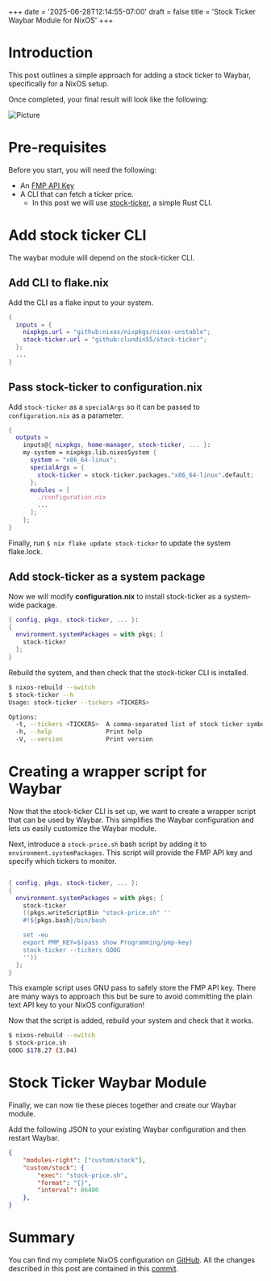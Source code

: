 +++
date = '2025-06-28T12:14:55-07:00'
draft = false
title = 'Stock Ticker Waybar Module for NixOS'
+++

# Introduction

This post outlines a simple approach for adding a stock ticker to Waybar, specifically for a NixOS setup.

Once completed, your final result will look like the following:

![Picture](/stock-ticker-waybar/example.png)

# Pre-requisites

Before you start, you will need the following:

- An [FMP API Key](https://site.financialmodelingprep.com/developer/docs)
- A CLI that can fetch a ticker price.
  - In this post we will use [stock-ticker](https://github.com/clundin55/stock-ticker), a simple Rust CLI.

# Add stock ticker CLI

The waybar module will depend on the stock-ticker CLI.

## Add CLI to flake.nix

Add the CLI as a flake input to your system.

```nix
{
  inputs = {
    nixpkgs.url = "github:nixos/nixpkgs/nixos-unstable";
    stock-ticker.url = "github:clundin55/stock-ticker";
  };
  ...
}
```

## Pass stock-ticker to configuration.nix

Add `stock-ticker` as a `specialArgs` so it can be passed to `configuration.nix` as a parameter.

```nix
{
  outputs =
    inputs@{ nixpkgs, home-manager, stock-ticker, ... }:
    my-system = nixpkgs.lib.nixosSystem {
      system = "x86_64-linux";
      specialArgs = {
        stock-ticker = stock-ticker.packages."x86_64-linux".default;
      };
      modules = [
        ./configuration.nix
        ...
      ];
    };
}
```

Finally, run `$ nix flake update stock-ticker` to update the system flake.lock.

## Add stock-ticker as a system package

Now we will modify **configuration.nix** to install stock-ticker as a system-wide package.

```nix
{ config, pkgs, stock-ticker, ... }:
{
  environment.systemPackages = with pkgs; [
    stock-ticker
  ];
}
```

Rebuild the system, and then check that the stock-ticker CLI is installed.

```bash
$ nixos-rebuild --switch
$ stock-ticker --h
Usage: stock-ticker --tickers <TICKERS>

Options:
  -t, --tickers <TICKERS>  A comma-separated list of stock ticker symbols
  -h, --help               Print help
  -V, --version            Print version
```

# Creating a wrapper script for Waybar

Now that the stock-ticker CLI is set up, we want to create a wrapper script that can be used by Waybar. 
This simplifies the Waybar configuration and lets us easily customize the Waybar module.

Next, introduce a `stock-price.sh` bash script by adding it to `environment.systemPackages`. This script will provide the FMP API key and specify which tickers to monitor.

```nix

{ config, pkgs, stock-ticker, ... }:
{
  environment.systemPackages = with pkgs; [
    stock-ticker
    ((pkgs.writeScriptBin "stock-price.sh" ''
    #!${pkgs.bash}/bin/bash

    set -eu
    export PMP_KEY=$(pass show Programming/pmp-key)
    stock-ticker --tickers GOOG
    ''))
  ];
}
```

This example script uses GNU pass to safely store the FMP API key. There are many ways to approach this but be sure to avoid committing the plain text API key to your NixOS configuration!

Now that the script is added, rebuild your system and check that it works.

```bash
$ nixos-rebuild --switch
$ stock-price.sh
GOOG $178.27 (3.84)
```

# Stock Ticker Waybar Module

Finally, we can now tie these pieces together and create our Waybar module.

Add the following JSON to your existing Waybar configuration and then restart Waybar.
```json
{
    "modules-right": ["custom/stock"],
    "custom/stock": {
        "exec": "stock-price.sh",
        "format": "{}",
        "interval": 86400
    },
}
```

# Summary

You can find my complete NixOS configuration on [GitHub](https://github.com/clundin55/nixos). All the changes described in this post are contained in this [commit](https://github.com/clundin55/NixOS/commit/5dbc560258f4dabba5d4c24ea15077073730e7c5).

